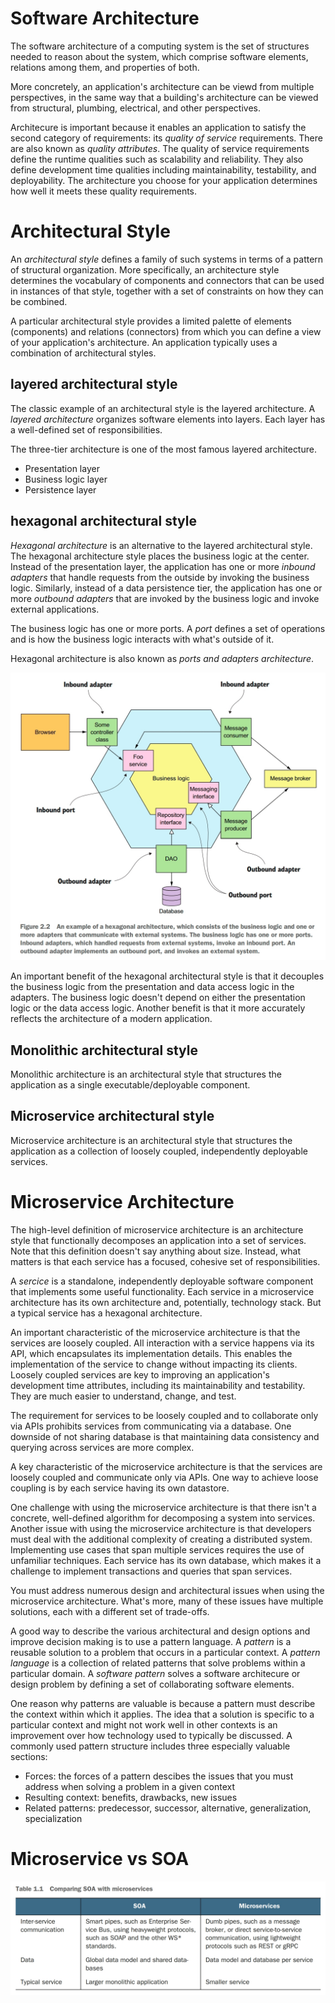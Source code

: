 # Software Architecture
The software architecture of a computing system is the set of structures needed to reason about the system, which comprise software elements, relations among them, and properties of both.

More concretely, an application's architecture can be viewd from multiple perspectives, in the same way that a building's architecture can be viewed from structural, plumbing, electrical, and other perspectives.

Architecure is important because it enables an application to satisfy the second category of requirements: its *quality of service* requirements. There are also known as *quality attributes*. The quality of service requirements define the runtime qualities such as scalability and reliability. They also define development time qualities including maintainability, testability, and deployability. The architecture you choose for your application determines how well it meets these quality requirements.

# Architectural Style
An *architectural style* defines a family of such systems in terms of a pattern of structural organization. More specifically, an architecture style determines the vocabulary of components and connectors that can be used in instances of that style, together with a set of constraints on how they can be combined.

A particular architectural style provides a limited palette of elements (components) and relations (connectors) from which you can define a view of your application's architecture. An application typically uses a combination of architectural styles.

## layered architectural style
The classic example of an architectural style is the layered architecture. A *layered architecture* organizes software elements into layers. Each layer has a well-defined set of responsibilities.

The three-tier architecture is one of the most famous layered architecture.
- Presentation layer
- Business logic layer
- Persistence layer

## hexagonal architectural style
*Hexagonal architecture* is an alternative to the layered architectural style. The hexagonal architecture style places the business logic at the center. Instead of the presentation layer, the application has one or more *inbound adapters* that handle requests from the outside by invoking the business logic. Similarly, instead of a data persistence tier, the application has one or more *outbound adapters* that are invoked by the business logic and invoke external applications.

The business logic has one or more ports. A *port* defines a set of operations and is how the business logic interacts with what's outside of it.

Hexagonal architecture is also known as *ports and adapters architecture*.

![hexagonal architecture](../images/microservices_patterns/microservices-patterns-hexagonal-architecture.jpeg)

An important benefit of the hexagonal architectural style is that it decouples the business logic from the presentation and data access logic in the adapters. The business logic doesn't depend on either the presentation logic or the data access logic. Another benefit is that it more accurately reflects the architecture of a modern application.

## Monolithic architectural style
Monolithic architecture is an architectural style that structures the application as a single executable/deployable component.

## Microservice architectural style
Microservice architecture is an architectural style that structures the application as a collection of loosely coupled, independently deployable services.

# Microservice Architecture
The high-level definition of microservice architecture is an architecture style that functionally decomposes an application into a set of services. Note that this definition doesn't say anything about size. Instead, what matters is that each service has a focused, cohesive set of responsibilities.

A *sercice* is a standalone, independently deployable software component that implements some useful functionality. Each service in a microservice architecture has its own architecture and, potentially, technology stack. But a typical service has a hexagonal architecture.

An important characteristic of the microservice architecture is that the services are loosely coupled. All interaction with a service happens via its API, which encapsulates its implementation details. This enables the implementation of the service to change without impacting its clients. Loosely coupled services are key to improving an application's development time attributes, including its maintainability and testability. They are much easier to understand, change, and test.

The requirement for services to be loosely coupled and to collaborate only via APIs prohibits services from communicating via a database. One downside of not sharing database is that maintaining data consistency and querying across services are more complex.

A key characteristic of the microservice architecture is that the services are loosely coupled and communicate only via APIs. One way to achieve loose coupling is by each service having its own datastore.

One challenge with using the microservice architecture is that there isn't a concrete, well-defined algorithm for decomposing a system into services. Another issue with using the microservice architecture is that developers must deal with the additional complexity of creating a distributed system. Implementing use cases that span multiple services requires the use of unfamiliar techniques. Each service has its own database, which makes it a challenge to implement transactions and queries that span services.

You must address numerous design and architectural issues when using the microservice architecture. What's more, many of these issues have multiple solutions, each with a different set of trade-offs.

A good way to describe the various architectural and design options and improve decision making is to use a pattern language. A *pattern* is a reusable solution to a problem that occurs in a particular context. A *pattern language* is a collection of related patterns that solve problems within a particular domain. A *software pattern* solves a software architecure or design problem by defining a set of collaborating software elements.

One reason why patterns are valuable is because a pattern must describe the context within which it applies. The idea that a solution is specific to a particular context and might not work well in other contexts is an improvement over how technology used to typically be discussed. A commonly used pattern structure includes three especially valuable sections:
- Forces: the forces of a pattern descibes the issues that you must address when solving a problem in a given context
- Resulting context: benefits, drawbacks, new issues
- Related patterns: predecessor, successor, alternative, generalization, specialization

# Microservice vs SOA
![compare-microservice-and-soa](../images/microservices_patterns/microservices-patterns-compare-microservice-and-soa.jpg)